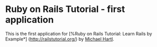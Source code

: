 # Ruby on Rails Tutorial  - first application

This is the first application for 
[%Ruby on Rails Tutorial: Learn Rails by Example*] (http://railstutorial.org/)
by [Michael Hartl](http://michaelhartl.com/).